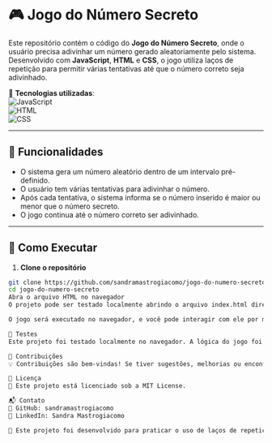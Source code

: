 # 🎮 Jogo do Número Secreto

Este repositório contém o código do **Jogo do Número Secreto**, onde o usuário precisa adivinhar um número gerado aleatoriamente pelo sistema. Desenvolvido com **JavaScript**, **HTML** e **CSS**, o jogo utiliza laços de repetição para permitir várias tentativas até que o número correto seja adivinhado.

🚀 **Tecnologias utilizadas**:  
![JavaScript](https://img.shields.io/badge/JavaScript-F7DF1E?style=flat&logo=javascript&logoColor=black)  
![HTML](https://img.shields.io/badge/HTML-E34F26?style=flat&logo=html5&logoColor=white)  
![CSS](https://img.shields.io/badge/CSS-1572B6?style=flat&logo=css3&logoColor=white)

---

## 📌 Funcionalidades  

- O sistema gera um número aleatório dentro de um intervalo pré-definido.
- O usuário tem várias tentativas para adivinhar o número.
- Após cada tentativa, o sistema informa se o número inserido é maior ou menor que o número secreto.
- O jogo continua até o número correto ser adivinhado.

---

## 🚀 Como Executar  

1. **Clone o repositório**  
```bash
git clone https://github.com/sandramastrogiacomo/jogo-do-numero-secreto.git
cd jogo-do-numero-secreto
Abra o arquivo HTML no navegador
O projeto pode ser testado localmente abrindo o arquivo index.html diretamente no seu navegador.

O jogo será executado no navegador, e você pode interagir com ele por meio da interface desenvolvida em HTML e CSS.

📡 Testes
Este projeto foi testado localmente no navegador. A lógica do jogo foi validada através da interação com a interface de usuário, onde o usuário pode inserir suas tentativas e acompanhar o progresso até adivinhar o número correto.

🤝 Contribuições
💡 Contribuições são bem-vindas! Se tiver sugestões, melhorias ou encontrar problemas, abra uma issue ou envie um pull request.

📜 Licença
📝 Este projeto está licenciado sob a MIT License.

📬 Contato
🔗 GitHub: sandramastrogiacomo
🔗 LinkedIn: Sandra Mastrogiacomo

📌 Este projeto foi desenvolvido para praticar o uso de laços de repetição, lógica de controle e desenvolvimento de interfaces utilizando JavaScript, HTML e CSS.
